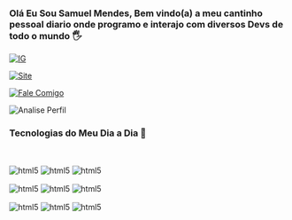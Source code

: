 ### Olá Eu Sou Samuel Mendes, Bem vindo(a) a meu cantinho pessoal diario onde programo e interajo com diversos Devs de todo o mundo 🖐

[![IG](https://img.shields.io/badge/Instagram-E4405F?style=for-the-badge&logo=instagram&logoColor=white)](http://instagram.com/samukmendess)

[![Site](https://img.shields.io/badge/website-000000?style=for-the-badge&logo=About.me&logoColor=white)](http://cripitando.com)

[![Fale Comigo](https://img.shields.io/badge/WhatsApp-25D366?style=for-the-badge&logo=whatsapp&logoColor=white)](http://wa.me/5585991996726)

![Analise Perfil](https://github-readme-stats.vercel.app/api?username=SistemPRO&show_icons=true&theme=merko)

### Tecnologias do Meu Dia a Dia 🔩

<div style="display inline_block"><br/>

<img align="center" alt="html5" src="https://img.shields.io/badge/JavaScript-F7DF1E?style=for-the-badge&logo=javascript&logoColor=black" /> <img align="center" alt="html5" src="https://img.shields.io/badge/CSS3-1572B6?style=for-the-badge&logo=css3&logoColor=white" /> <img align="center" alt="html5" src="https://img.shields.io/badge/HTML5-E34F26?style=for-the-badge&logo=html5&logoColor=white" /> 
 
 <img align="center" alt="html5" src="https://img.shields.io/badge/Python-14354C?style=for-the-badge&logo=python&logoColor=white" /> <img align="center" alt="html5" src="https://img.shields.io/badge/PHP-777BB4?style=for-the-badge&logo=php&logoColor=white" /> <img align="center" alt="html5" src="https://img.shields.io/badge/Lua-2C2D72?style=for-the-badge&logo=lua&logoColor=white" />
 
 
 <img align="center" alt="html5" src="https://img.shields.io/badge/C-00599C?style=for-the-badge&logo=c&logoColor=white" /> 
 <img align="center" alt="html5" src="https://img.shields.io/badge/C%2B%2B-00599C?style=for-the-badge&logo=c%2B%2B&logoColor=white" /> <img align="center" alt="html5" src="https://img.shields.io/badge/C%23-239120?style=for-the-badge&logo=c-sharp&logoColor=white" /> 

</div>
